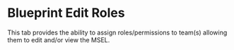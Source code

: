 # Blueprint Edit Roles

This tab provides the ability to assign roles/permissions to team(s) allowing them to edit and/or view the MSEL.
